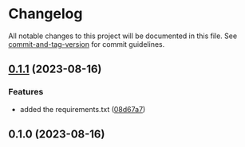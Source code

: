 # Changelog

All notable changes to this project will be documented in this file. See [commit-and-tag-version](https://github.com/absolute-version/commit-and-tag-version) for commit guidelines.

## [0.1.1](https://github.com/deenukhan/python-learning/compare/v0.1.0...v0.1.1) (2023-08-16)


### Features

* added the requirements.txt ([08d67a7](https://github.com/deenukhan/python-learning/commit/08d67a78c7da551ae2fde45d086b3b115a79b009))

## 0.1.0 (2023-08-16)
